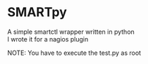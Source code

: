 # SMARTpy

A simple smartctl wrapper written in python<br>
I wrote it for a nagios plugin

NOTE: You have to execute the test.py as root
